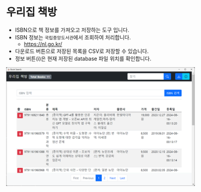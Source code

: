 # 우리집 책방

- ISBN으로 책 정보를 가져오고 저장하는 도구 입니다.
- ISBN 정보는 `국립중앙도서관`에서 조회하여 처리합니다.
  - <https://nl.go.kr/>
- 다운로드 버튼으로 저장된 목록을 CSV로 저장할 수 있습니다.
- 정보 버튼(i)은 현재 저장된 database 파일 위치를 확인합니다.

![Screen Shot](./screenshot.png)